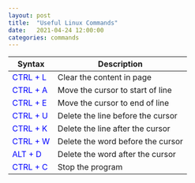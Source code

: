 ```yaml
---
layout: post
title:  "Useful Linux Commands"
date:   2021-04-24 12:00:00
categories: commands
---
```

| Syntax      | Description |
| ----------- | ----------- |
| <span style="color:blue">CTRL + L</span>    | Clear the content in page                  |
| <span style="color:blue">CTRL + A</span>    | Move the cursor to start of line           |
| <span style="color:blue">CTRL + E</span>    | Move the cursor to end of line             |
| <span style="color:blue">CTRL + U</span>    | Delete the line before the cursor          |
| <span style="color:blue">CTRL + K</span>    | Delete the line after the cursor           |
| <span style="color:blue">CTRL + W</span>    | Delete the word before the cursor          |
| <span style="color:blue">ALT + D</span>     | Delete the word after the cursor           |
| <span style="color:blue">CTRL + C</span>    | Stop the program                           |
